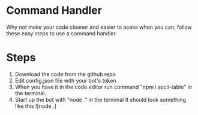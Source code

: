 
# Command Handler
Why not make your code cleaner and easier to acess when you can, follow these easy steps to use a command handler.

# Steps
1. Download the code from the github repo
2. Edit config.json file with your bot's token
3. When you have it in the code editor run command "npm i ascii-table" in the terminal.
4. Start up the bot with "node ." in the terminal
It should look something like this
![node .]


